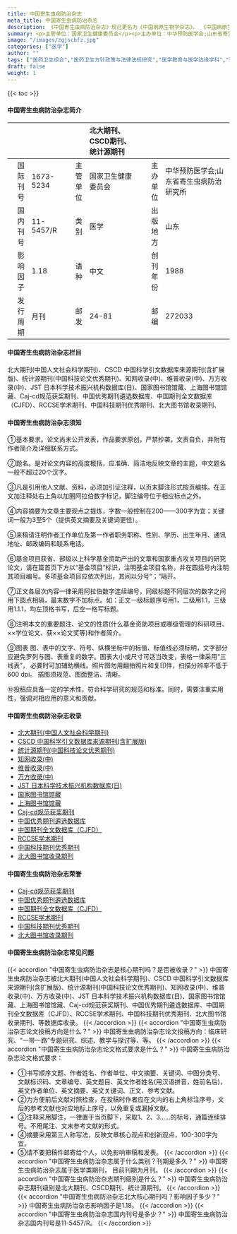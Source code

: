 ```yaml
---
title: 中国寄生虫病防治杂志
meta_title: 中国寄生虫病防治杂志
description: 《中国寄生虫病防治杂志》现已更名为《中国病原生物学杂志》。 《中国病原生物学》杂志（CN:11-5457/R）内容丰富、思想健康，1988年创刊，目前以月刊形式发行，刊物对外积极扩大宣传，致力于提高杂志质量与影响。杂志旨在推动中国病原生物学的发展和进步，宣传中国病原生物学的科学成果，促进同行之间的学术交流以及对社会公众科普病原生物学知识。 该杂志覆盖的领域包括细菌学、病毒学、真菌学、寄生虫学等微生物学的各个分支领域，以及与病原微生物感染相关的免疫学、生物化学、分子生物学、药物研究等多个交叉学科。杂志每月出版一期，由行业专家组成的编辑委员会负责保证文章的学术质量和可靠性。 《中国病原生物学》杂志致力于报道和推动中国病原生物学的前沿研究和创新成果。杂志内容包括科研论文、综述、快讯、人物专访、科普专栏等。杂志文章着重于介绍病原微生物的新发现、新机制以及感染与免疫的关系等前沿知识，对实验方法的讲解与比较也是该刊的特点之一，旨在帮助读者把所学知识转化成实验方案。
summary: <p>主管单位：国家卫生健康委员会</p><p>主办单位：中华预防医学会;山东省寄生虫病防治研究所</p><p>发行级别：北大期刊、CSCD期刊、统计源期刊</p><p>发行周期：月刊</p>
image: "/images/zgjscbfz.jpg"
categories: ["医学"]
author: ""
tags: ["医药卫生综合","医药卫生方针政策与法律法规研究","医学教育与医学边缘学科","预防医学与卫生学","中医学","中药学","中西医结合","基础医学","临床医学","感染性疾病及传染病","心血管系统疾病","呼吸系统疾病","消化系统疾病","内分泌腺及全身性疾病","外科学","泌尿科学","妇产科学","儿科学","神经病学","精神病学","肿瘤学","眼科与耳鼻咽喉科","口腔科学","皮肤病与性病","特种医学","急救医学","军事医学与卫生","药学","生物医学工程",]
draft: false
weight: 1
---
```


{{< toc >}}

#### 中国寄生虫病防治杂志简介
|               |                               |               | 北大期刊、CSCD期刊、统计源期刊        |               |                           |
| ------------: | :---------------------------- | ------------: | :---------------------------- | ------------: | :------------------------ |
| 国际刊号      | 1673-5234   | 主管单位      | 国家卫生健康委员会     | 主办单位      | 中华预防医学会;山东省寄生虫病防治研究所     |
| 国内刊号      | 11-5457/R        | 类别          | 医学       | 出版地方      | 山东           |
| 影响因子      | 1.18        | 语种          | 中文             | 创刊年份      | 1988    |
| 发行周期      | 月刊    | 邮发          | 24-81              | 邮编          | 272033      |

#### 中国寄生虫病防治杂志栏目
<span>北大期刊(中国人文社会科学期刊)</span>、<span>CSCD 中国科学引文数据库来源期刊(含扩展版)</span>、<span>统计源期刊(中国科技论文优秀期刊)</span>、<span>知网收录(中)</span>、<span>维普收录(中)</span>、<span>万方收录(中)</span>、<span>JST 日本科学技术振兴机构数据库(日)</span>、<span>国家图书馆馆藏</span>、<span>上海图书馆馆藏</span>、<span>Caj-cd规范获奖期刊</span>、<span>中国优秀期刊遴选数据库</span>、<span>中国期刊全文数据库（CJFD）</span>、<span>RCCSE学术期刊</span>、<span>中国科技期刊优秀期刊</span>、<span>北大图书馆收录期刊</span>、

#### 中国寄生虫病防治杂志须知
<p><p>
	①基本要求。论文尚未公开发表，作品要求原创，严禁抄袭，文责自负，并附有作者简介及详细联系方式。
</p><p>
	②题名。是对论文内容的高度概括，应准确、简洁地反映文章的主题，中文题名一般不超过20个汉字。
</p><p>
	③凡是引用他人文献、资料，必须加引证注释，以页末脚注形式按页编排。在正文加注释处右上角以加圈阿拉伯数字标记，脚注编号位于相应标点之外。
</p><p>
	④内容摘要为文章主要观点之提炼，字数一般控制在200——300字为宜；关键词一般为3至5个（提供英文摘要及关键词更佳）。
</p><p>
	⑤来稿请注明作者工作单位及第一作者职务职称、性别、学历、出生年月、通讯地址、邮政编码和联系电话。
</p><p>
	⑥基金项目获省、部级以上科学基金资助产出的文章和国家重点攻关项目的研究论文，请在篇首页下方以“基金项目”标识，注明基金项目名称，并在圆括号内注明其项目编号。多项基金项目应依次列出，其间以分号“；”隔开。
</p><p>
	⑦正文各层次内容一律采用阿拉伯数字连续编号，同级标题不同层次的数字之间用下圆点相隔，最末数字不加标点。如：正文一级标题序号用1，二级用1.1，三级用1.1.1，均左顶格书写，后空一格写标题。
</p><p>
	⑧注明本文的重要题注、论文的性质(什么基金资助项目或哪级管理的科研项目、××学位论文、获××论文奖等)和作者简介。
</p><p>
	⑨图表 图、表中的文字、符号、纵横坐标中的标值、标值线必须标明，文字部分应避免罗列与图、表重复的数字。图表大小或尺寸可适当改变，表格一律采用“三线表”， 必要时可加辅助横线。照片图勿用翻拍照片和复印件，扫描分辨率不低于600 dpi。 插图须规范、图面整洁、清晰。
</p><p>
	⑩投稿应具备一定的学术性，符合科学研究的规范和标准。同时，需要注重实用性，强调对相应用的意义和贡献。
</p></p>


#### 中国寄生虫病防治杂志收录
<ul>
    <li class="inline-block">
        <a class="bg-theme-light hover:bg-primary dark:bg-darkmode-theme-light dark:hover:bg-darkmode-primary dark:hover:text-dark m-1 block rounded px-3 py-1 hover:text-white" href="#中国寄生虫病防治杂志收录">
        北大期刊(中国人文社会科学期刊)
        </a>
    </li>
    <li class="inline-block">
        <a class="bg-theme-light hover:bg-primary dark:bg-darkmode-theme-light dark:hover:bg-darkmode-primary dark:hover:text-dark m-1 block rounded px-3 py-1 hover:text-white" href="#中国寄生虫病防治杂志收录">
        CSCD 中国科学引文数据库来源期刊(含扩展版)
        </a>
    </li>
    <li class="inline-block">
        <a class="bg-theme-light hover:bg-primary dark:bg-darkmode-theme-light dark:hover:bg-darkmode-primary dark:hover:text-dark m-1 block rounded px-3 py-1 hover:text-white" href="#中国寄生虫病防治杂志收录">
        统计源期刊(中国科技论文优秀期刊)
        </a>
    </li>
    <li class="inline-block">
        <a class="bg-theme-light hover:bg-primary dark:bg-darkmode-theme-light dark:hover:bg-darkmode-primary dark:hover:text-dark m-1 block rounded px-3 py-1 hover:text-white" href="#中国寄生虫病防治杂志收录">
        知网收录(中)
        </a>
    </li>
    <li class="inline-block">
        <a class="bg-theme-light hover:bg-primary dark:bg-darkmode-theme-light dark:hover:bg-darkmode-primary dark:hover:text-dark m-1 block rounded px-3 py-1 hover:text-white" href="#中国寄生虫病防治杂志收录">
        维普收录(中)
        </a>
    </li>
    <li class="inline-block">
        <a class="bg-theme-light hover:bg-primary dark:bg-darkmode-theme-light dark:hover:bg-darkmode-primary dark:hover:text-dark m-1 block rounded px-3 py-1 hover:text-white" href="#中国寄生虫病防治杂志收录">
        万方收录(中)
        </a>
    </li>
    <li class="inline-block">
        <a class="bg-theme-light hover:bg-primary dark:bg-darkmode-theme-light dark:hover:bg-darkmode-primary dark:hover:text-dark m-1 block rounded px-3 py-1 hover:text-white" href="#中国寄生虫病防治杂志收录">
        JST 日本科学技术振兴机构数据库(日)
        </a>
    </li>
    <li class="inline-block">
        <a class="bg-theme-light hover:bg-primary dark:bg-darkmode-theme-light dark:hover:bg-darkmode-primary dark:hover:text-dark m-1 block rounded px-3 py-1 hover:text-white" href="#中国寄生虫病防治杂志收录">
        国家图书馆馆藏
        </a>
    </li>
    <li class="inline-block">
        <a class="bg-theme-light hover:bg-primary dark:bg-darkmode-theme-light dark:hover:bg-darkmode-primary dark:hover:text-dark m-1 block rounded px-3 py-1 hover:text-white" href="#中国寄生虫病防治杂志收录">
        上海图书馆馆藏
        </a>
    </li>
    <li class="inline-block">
        <a class="bg-theme-light hover:bg-primary dark:bg-darkmode-theme-light dark:hover:bg-darkmode-primary dark:hover:text-dark m-1 block rounded px-3 py-1 hover:text-white" href="#中国寄生虫病防治杂志收录">
        Caj-cd规范获奖期刊
        </a>
    </li>
    <li class="inline-block">
        <a class="bg-theme-light hover:bg-primary dark:bg-darkmode-theme-light dark:hover:bg-darkmode-primary dark:hover:text-dark m-1 block rounded px-3 py-1 hover:text-white" href="#中国寄生虫病防治杂志收录">
        中国优秀期刊遴选数据库
        </a>
    </li>
    <li class="inline-block">
        <a class="bg-theme-light hover:bg-primary dark:bg-darkmode-theme-light dark:hover:bg-darkmode-primary dark:hover:text-dark m-1 block rounded px-3 py-1 hover:text-white" href="#中国寄生虫病防治杂志收录">
        中国期刊全文数据库（CJFD）
        </a>
    </li>
    <li class="inline-block">
        <a class="bg-theme-light hover:bg-primary dark:bg-darkmode-theme-light dark:hover:bg-darkmode-primary dark:hover:text-dark m-1 block rounded px-3 py-1 hover:text-white" href="#中国寄生虫病防治杂志收录">
        RCCSE学术期刊
        </a>
    </li>
    <li class="inline-block">
        <a class="bg-theme-light hover:bg-primary dark:bg-darkmode-theme-light dark:hover:bg-darkmode-primary dark:hover:text-dark m-1 block rounded px-3 py-1 hover:text-white" href="#中国寄生虫病防治杂志收录">
        中国科技期刊优秀期刊
        </a>
    </li>
    <li class="inline-block">
        <a class="bg-theme-light hover:bg-primary dark:bg-darkmode-theme-light dark:hover:bg-darkmode-primary dark:hover:text-dark m-1 block rounded px-3 py-1 hover:text-white" href="#中国寄生虫病防治杂志收录">
        北大图书馆收录期刊
        </a>
    </li>
</ul>



#### 中国寄生虫病防治杂志荣誉
<ul>
    <li class="inline-block">
        <a class="bg-theme-light hover:bg-primary dark:bg-darkmode-theme-light dark:hover:bg-darkmode-primary dark:hover:text-dark m-1 block rounded px-3 py-1 hover:text-white" href="#中国寄生虫病防治杂志荣誉">
        Caj-cd规范获奖期刊
        </a>
    </li>
    <li class="inline-block">
        <a class="bg-theme-light hover:bg-primary dark:bg-darkmode-theme-light dark:hover:bg-darkmode-primary dark:hover:text-dark m-1 block rounded px-3 py-1 hover:text-white" href="#中国寄生虫病防治杂志荣誉">
        中国优秀期刊遴选数据库
        </a>
    </li>
    <li class="inline-block">
        <a class="bg-theme-light hover:bg-primary dark:bg-darkmode-theme-light dark:hover:bg-darkmode-primary dark:hover:text-dark m-1 block rounded px-3 py-1 hover:text-white" href="#中国寄生虫病防治杂志荣誉">
        中国期刊全文数据库（CJFD）
        </a>
    </li>
    <li class="inline-block">
        <a class="bg-theme-light hover:bg-primary dark:bg-darkmode-theme-light dark:hover:bg-darkmode-primary dark:hover:text-dark m-1 block rounded px-3 py-1 hover:text-white" href="#中国寄生虫病防治杂志荣誉">
        RCCSE学术期刊
        </a>
    </li>
    <li class="inline-block">
        <a class="bg-theme-light hover:bg-primary dark:bg-darkmode-theme-light dark:hover:bg-darkmode-primary dark:hover:text-dark m-1 block rounded px-3 py-1 hover:text-white" href="#中国寄生虫病防治杂志荣誉">
        中国科技期刊优秀期刊
        </a>
    </li>
    <li class="inline-block">
        <a class="bg-theme-light hover:bg-primary dark:bg-darkmode-theme-light dark:hover:bg-darkmode-primary dark:hover:text-dark m-1 block rounded px-3 py-1 hover:text-white" href="#中国寄生虫病防治杂志荣誉">
        北大图书馆收录期刊
        </a>
    </li>
</ul>












#### 中国寄生虫病防治杂志常见问题
{{< accordion "中国寄生虫病防治杂志是核心期刊吗？是否被收录？" >}}
中国寄生虫病防治杂志被北大期刊(中国人文社会科学期刊)、CSCD 中国科学引文数据库来源期刊(含扩展版)、统计源期刊(中国科技论文优秀期刊)、知网收录(中)、维普收录(中)、万方收录(中)、JST 日本科学技术振兴机构数据库(日)、国家图书馆馆藏、上海图书馆馆藏、Caj-cd规范获奖期刊、中国优秀期刊遴选数据库、中国期刊全文数据库（CJFD）、RCCSE学术期刊、中国科技期刊优秀期刊、北大图书馆收录期刊、等数据库收录。
{{< /accordion >}}
{{< accordion "中国寄生虫病防治杂志论文投稿方向是什么？" >}}
中国寄生虫病防治杂志论文投稿方向：临床研究、“一带一路”专题研究、综述、教学与探讨等、等。
{{< /accordion >}}
{{< accordion "中国寄生虫病防治杂志论文格式要求是什么？" >}}
中国寄生虫病防治杂志论文格式要求：
- ①书写顺序文题、作者姓名、作者单位、中文摘要、关键词、中图分类号、文献标识码、文章编号、英文题目、英文作者姓名(用汉语拼音，姓前名后)，英文作者单位、英文摘要、英文关键词、正文、参考文献。
- ②为方便前后文献对照检查，在投稿时作者应在文内的右上角标注序号，文后的参考文献也对应地标上序号，以免重复或漏掉文献。
- ③注释采用脚注，一律置于当页脚下，采取1、2、3……的标号，通篇连续排号。不用尾注、文末参考文献的形式。
- ④摘要采用第三人称写法，反映文章核心观点和创新观点，100-300字为宜。
- ⑤请不要把稿件邮寄给个人，以免影响审稿和发表。
{{< /accordion >}}
{{< accordion "中国寄生虫病防治杂志属于什么类别？刊期是多久？" >}}
中国寄生虫病防治杂志属于医学类期刊， 目前刊期为月刊。
{{< /accordion >}}
{{< accordion "中国寄生虫病防治杂志期刊级别是什么？" >}}
中国寄生虫病防治杂志期刊级别是北大期刊、CSCD期刊、统计源期刊。
{{< /accordion >}}
{{< accordion "中国寄生虫病防治杂志北大核心期刊吗？影响因子多少？" >}}
中国寄生虫病防治杂志影响因子是1.18。
{{< /accordion >}}
{{< accordion "中国寄生虫病防治杂志国内刊号是多少？" >}}
中国寄生虫病防治杂志国内刊号是11-5457/R。
{{< /accordion >}}